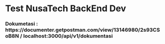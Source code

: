 # Test NusaTech BackEnd Dev

<h3>Dokumetasi : https://documenter.getpostman.com/view/13146980/2s93CSoB8N / localhost:3000/api/v1/dokumentasi</h3>
